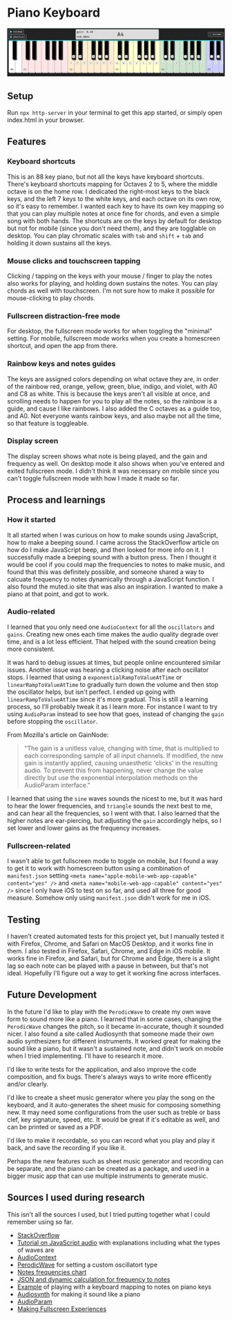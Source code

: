 # Piano Keyboard

![piano keyboard](piano-keyboard.png)

## Setup

Run `npx http-server` in your terminal to get this app started, or simply open index.html in your browser.

## Features

### Keyboard shortcuts

This is an 88 key piano, but not all the keys have keyboard shortcuts. There's keyboard shortcuts mapping for Octaves 2 to 5, where the middle octave is on the home row. I dedicated the right-most keys to the black keys, and the left 7 keys to the white keys, and each octave on its own row, so it's easy to remember. I wanted each key to have its own key mapping so that you can play multiple notes at once fine for chords, and even a simple song with both hands. The shortcuts are on the keys by default for desktop but not for mobile (since you don't need them), and they are togglable on desktop. You can play chromatic scales with `tab` and `shift` + `tab` and holding it down sustains all the keys.

### Mouse clicks and touchscreen tapping

Clicking / tapping on the keys with your mouse / finger to play the notes also works for playing, and holding down sustains the notes. You can play chords as well with touchscreen. I'm not sure how to make it possible for mouse-clicking to play chords.

### Fullscreen distraction-free mode

For desktop, the fullscreen mode works for when toggling the "minimal" setting. For mobile, fullscreen mode works when you create a homescreen shortcut, and open the app from there.

### Rainbow keys and notes guides

The keys are assigned colors depending on what octave they are, in order of the rainbow red, orange, yellow, green, blue, indigo, and violet, with A0 and C8 as white. This is because the keys aren't all visible at once, and scrolling needs to happen for you to play all the notes, so the rainbow is a guide, and cause I like rainbows. I also added the C octaves as a guide too, and A0. Not everyone wants rainbow keys, and also maybe not all the time, so that feature is toggleable.

### Display screen

The display screen shows what note is being played, and the gain and frequency as well. On desktop mode it also shows when you've entered and exited fullscreen mode. I didn't think it was necessary on mobile since you can't toggle fullscreen mode with how I made it made so far.

## Process and learnings

### How it started

It all started when I was curious on how to make sounds using JavaScript, how to make a beeping sound. I came across the StackOverflow article on how do I make JavaScript beep, and then looked for more info on it. I successfully made a beeping sound with a button press. Then I thought it would be cool if you could map the frequencies to notes to make music, and found that this was definitely possible, and someone shared a way to calcuate frequency to notes dynamically through a JavaScript function. I also found the muted.io site that was also an inspiration. I wanted to make a piano at that point, and got to work.

### Audio-related

I learned that you only need one `AudioContext` for all the `oscillators` and `gains`. Creating new ones each time makes the audio quality degrade over time, and is a lot less efficient. That helped with the sound creation being more consistent.

It was hard to debug issues at times, but people online encountered similar issues. Another issue was hearing a clicking noise after each oscillator stops. I learned that using a `exponentialRampToValueAtTime` or `linearRampToValueAtTime` to gradually turn down the volume and then stop the oscillator helps, but isn't perfect. I ended up going with `linearRampToValueAtTime` since it's more gradual. This is still a learning process, so I'll probably tweak it as I learn more. For instance I want to try using `AudioParam` instead to see how that goes, instead of changing the `gain` before stopping the `oscillator`.

From Mozilla's article on GainNode:
> "The gain is a unitless value, changing with time, that is multiplied to each corresponding sample of all input channels. If modified, the new gain is instantly applied, causing unaesthetic 'clicks' in the resulting audio. To prevent this from happening, never change the value directly but use the exponential interpolation methods on the AudioParam interface."

I learned that using the `sine` waves sounds the nicest to me, but it was hard to hear the lower frequencies, and `triangle` sounds the next best to me, and can hear all the frequencies, so I went with that. I also learned that the higher notes are ear-piercing, but adjusting the `gain` accordingly helps, so I set lower and lower gains as the frequency increases.

### Fullscreen-related

I wasn't able to get fullscreen mode to toggle on mobile, but I found a way to get it to work with homescreen button using a combination of `manifest.json` setting `<meta name="apple-mobile-web-app-capable" content="yes" />` and `<meta name="mobile-web-app-capable" content="yes" />` since I only have iOS to test on so far, and used all three for good measure. Somehow only using `manifest.json` didn't work for me in iOS.

## Testing

I haven't created automated tests for this project yet, but I manually tested it with Firefox, Chrome, and Safari on MacOS Desktop, and it works fine in them. I also tested in Firefox, Safari, Chrome, and Edge in iOS mobile. It works fine in Firefox, and Safari, but for Chrome and Edge, there is a slight lag so each note can be played with a pause in between, but that's not ideal. Hopefully I'll figure out a way to get it working fine across interfaces.

## Future Development

In the future I'd like to play with the `PerodicWave` to create my own wave form to sound more like a piano. I learned that in some cases, changing the `PerodicWave` changes the pitch, so it became in-accurate, though it sounded nicer. I also found a site called Audiosynth that someone made their own audio synthesizers for different instruments. It worked great for making the sound like a piano, but it wasn't a sustained note, and didn't work on mobile when I tried implementing. I'll have to research it more.

I'd like to write tests for the application, and also improve the code composition, and fix bugs. There's always ways to write more efficently and/or clearly.

I'd like to create a sheet music generator where you play the song on the keyboard, and it auto-generates the sheet music for composing something new. It may need some configurations from the user such as treble or bass clef, key signature, speed, etc. It would be great if it's editable as well, and can be printed or saved as a PDF.

I'd like to make it recordable, so you can record what you play and play it back, and save the recording if you like it.

Perhaps the new features such as sheet music generator and recording can be separate, and the piano can be created as a package, and used in a bigger music app that can use multiple instruments to generate music.

## Sources I used during research

This isn't all the sources I used, but I tried putting together what I could remember using so far.

- [StackOverflow](https://stackoverflow.com/questions/879152/how-do-i-make-javascript-beep)
- [Tutorial on JavaScript audio](https://marcgg.com/blog/2016/11/01/javascript-audio/) with explanations including what the types of waves are
- [AudioContext](https://developer.mozilla.org/en-US/docs/Web/API/AudioContext)
- [PerodicWave](https://developer.mozilla.org/en-US/docs/Web/API/PeriodicWave) for setting a custom oscillatort type
- [Notes frequencies chart](https://muted.io/note-frequencies/)
- [JSON and dynamic calculation for frequency to notes](https://gist.github.com/marcgg/94e97def0e8694f906443ed5262e9cbb)
- [Example](https://recursivearts.com/virtual-piano/) of playing with a keyboard mapping to notes on piano keys
- [Audiosynth](https://keithwhor.github.io/audiosynth/) for making it sound like a piano
- [AudioParam](https://developer.mozilla.org/en-US/docs/Web/API/AudioParam)
- [Making Fullscreen Experiences](https://web.dev/fullscreen/)
